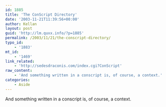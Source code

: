 ```yaml
---
id: 1885
title: 'The ConScript Directory'
date: '2003-11-21T11:39:56+00:00'
author: Kellan
layout: post
guid: 'http://lm.quxx.info/?p=1885'
permalink: /2003/11/21/the-conscript-directory/
typo_id:
    - '1883'
mt_id:
    - '1469'
link_related:
    - 'http://sedesdraconis.com/index.cgi?ConScript'
raw_content:
    - 'And something written in a conscript is, of course, a context.'
categories:
    - Aside
---
```


And something written in a conscript is, of course, a context.